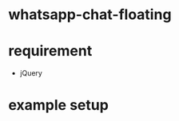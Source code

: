 # whatsapp-chat-floating


# requirement
 - jQuery

# example setup
<script>
var url = "link/to/whatsapp.js'";
var s = document.createElement('script');
s.type = 'text/javascript';
s.async = true;
s.src = url;
var options = {
    "enabled":true,
    "chat":{
        "backgroundColor":"#3699ff",
        "ctaText":"Butuh Bantuan ?",
        "borderRadius":"25",
        "marginLeft":"0",
        "marginBottom":"50",
        "marginRight":"50",
        "position":"right"
    },
    "brand":{
        "brandName":'Codeinaja',
        "brandSubTitle":'Ada yang bisa dibantu?',
        "brandImg":"link/to/logo.png",
        "welcomeText":"Hai ,\nAda yang bisa kami bantu ?",
        "messageText":"",
    }
};
s.onload = function() {
    CreateWhatsappChatWidget(options);
};
var x = document.getElementsByTagName('script')[0];
x.parentNode.insertBefore(s, x);
</script>
